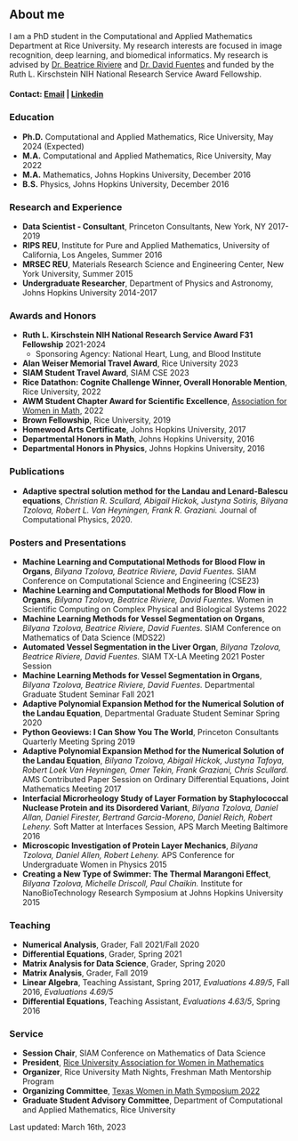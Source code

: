 ## About me

I am a PhD student in the Computational and Applied Mathematics Department at Rice University. My research interests are focused in image recognition, deep learning, and biomedical informatics. My research is advised by [Dr. Beatrice Riviere](http://compm.rice.edu/people-2/beatrice-riviere/) and [Dr. David Fuentes](https://faculty.mdanderson.org/profiles/david_fuentes.html) and funded by the Ruth L. Kirschstein NIH National Research Service Award Fellowship.

#### Contact: [Email](mailto:bilyana@rice.edu) | [Linkedin](https://www.linkedin.com/in/bilyanatzolova/)

### Education 

- **Ph.D.** Computational and Applied Mathematics, Rice University, May 2024 (Expected)
- **M.A.** Computational and Applied Mathematics, Rice University, May 2022
- **M.A.** Mathematics, Johns Hopkins University, December 2016
- **B.S.** Physics, Johns Hopkins University, December 2016

### Research and Experience
- **Data Scientist - Consultant**, Princeton Consultants, New York, NY 2017-2019
- **RIPS REU**, Institute for Pure and Applied Mathematics, University of California, Los Angeles, Summer 2016
- **MRSEC REU**, Materials Research Science and Engineering Center, New York University, Summer 2015 
- **Undergraduate Researcher**, Department of Physics and Astronomy, Johns Hopkins University 2014-2017 

### Awards and Honors 
- **Ruth L. Kirschstein NIH National Research Service Award F31 Fellowship** 2021-2024  
    - Sponsoring Agency: National Heart, Lung, and Blood Institute
- **Alan Weiser Memorial Travel Award**, Rice University 2023
- **SIAM Student Travel Award**, SIAM CSE 2023
- **Rice Datathon: Cognite Challenge Winner, Overall Honorable Mention**, Rice University, 2022 
- **AWM Student Chapter Award for Scientific Excellence**, [Association for Women in Math](https://cmor.rice.edu/news/rice-awm-honored-student-chapter-award), 2022
- **Brown Fellowship**, Rice University, 2019
- **Homewood Arts Certificate**, Johns Hopkins University, 2017
- **Departmental Honors in Math**, Johns Hopkins University, 2016
- **Departmental Honors in Physics**, Johns Hopkins University, 2016

### Publications
- **Adaptive spectral solution method for the Landau and Lenard-Balescu equations**, _Christian R. Scullard, Abigail Hickok, Justyna Sotiris, Bilyana Tzolova, Robert L. Van Heyningen, Frank R. Graziani._ Journal of Computational Physics, 2020. 

### Posters and Presentations 
- **Machine Learning and Computational Methods for Blood Flow in Organs**,  _Bilyana Tzolova, Beatrice Riviere, David Fuentes._ SIAM Conference on Computational Science and Engineering (CSE23)
- **Machine Learning and Computational Methods for Blood Flow in Organs**, _Bilyana Tzolova, Beatrice Riviere, David Fuentes._ Women in Scientific Computing on Complex Physical and Biological Systems 2022
- **Machine Learning Methods for Vessel Segmentation on Organs**, _Bilyana Tzolova, Beatrice Riviere, David Fuentes._ SIAM Conference on Mathematics of Data Science (MDS22)
- **Automated Vessel Segmentation in the Liver Organ**, _Bilyana Tzolova, Beatrice Riviere, David Fuentes._ SIAM TX-LA Meeting 2021 Poster Session
- **Machine Learning Methods for Vessel Segmentation in Organs**, _Bilyana Tzolova, Beatrice Riviere, David Fuentes._ Departmental Graduate Student Seminar Fall 2021
- **Adaptive Polynomial Expansion Method for the Numerical Solution of the Landau Equation**, Departmental Graduate Student Seminar Spring 2020
- **Python Geoviews: I Can Show You The World**, Princeton Consultants Quarterly Meeting Spring 2019
- **Adaptive Polynomial Expansion Method for the Numerical Solution of the Landau Equation**, _Bilyana Tzolova, Abigail Hickok, Justyna Tafoya, Robert Loek Van Heyningen, Omer Tekin, Frank Graziani, Chris Scullard._ AMS Contributed Paper Session on Ordinary Differential Equations, Joint Mathematics Meeting 2017
- **Interfacial Microrheology Study of Layer Formation by Staphylococcal Nuclease Protein and its Disordered Variant**, _Bilyana Tzolova, Daniel Allan, Daniel Firester, Bertrand Garcia-Moreno, Daniel Reich, Robert Leheny._ Soft Matter at Interfaces Session, APS March Meeting Baltimore 2016
- **Microscopic Investigation of Protein Layer Mechanics**, _Bilyana Tzolova, Daniel Allen, Robert Leheny._ APS Conference for Undergraduate Women in Physics 2015
- **Creating a New Type of Swimmer: The Thermal Marangoni Effect**, _Bilyana Tzolova, Michelle Driscoll, Paul Chaikin._ Institute for NanoBioTechnology Research Symposium at Johns Hopkins University 2015

### Teaching 
- **Numerical Analysis**, Grader, Fall 2021/Fall 2020  
- **Differential Equations**, Grader, Spring 2021 
- **Matrix Analysis for Data Science**, Grader, Spring 2020 
- **Matrix Analysis**, Grader, Fall 2019 
- **Linear Algebra**, Teaching Assistant, Spring 2017, _Evaluations 4.89/5_, Fall 2016, _Evaluations 4.69/5_
- **Differential Equations**, Teaching Assistant, _Evaluations 4.63/5_, Spring 2016

### Service
- **Session Chair**, SIAM Conference on Mathematics of Data Science
- **President**, [Rice University Association for Women in Mathematics](https://math.rice.edu/Outreach/AWM/Site/Rice_AWM.html#2022)
- **Organizer**, Rice University Math Nights, Freshman Math Mentorship Program  
- **Organizing Committee**, [Texas Women in Math Symposium 2022](https://sites.google.com/view/twims-2022/about) 
- **Graduate Student Advisory Committee**, Department of Computational and Applied Mathematics, Rice University




Last updated: March 16th, 2023




